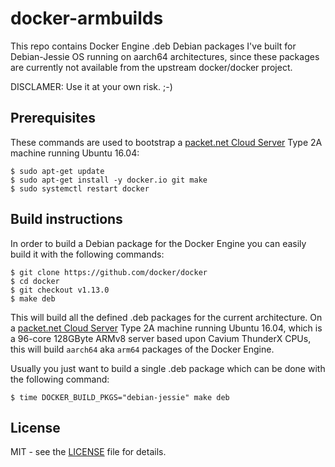 # docker-armbuilds

This repo contains Docker Engine .deb Debian packages I've built for Debian-Jessie OS running on aarch64 architectures, since these packages are currently not available from the upstream docker/docker project.

DISCLAMER: Use it at your own risk. ;-)


## Prerequisites
These commands are used to bootstrap a [packet.net Cloud Server](https://www.packet.net) Type 2A machine running Ubuntu 16.04:
```
$ sudo apt-get update
$ sudo apt-get install -y docker.io git make
$ sudo systemctl restart docker
```


## Build instructions
In order to build a Debian package for the Docker Engine you can easily build it with the following commands:
```
$ git clone https://github.com/docker/docker
$ cd docker
$ git checkout v1.13.0
$ make deb
```

This will build all the defined .deb packages for the current architecture. On a [packet.net Cloud Server](https://www.packet.net) Type 2A machine running Ubuntu 16.04, which is a 96-core 128GByte ARMv8 server based upon Cavium ThunderX CPUs, this will build `aarch64` aka `arm64` packages of the Docker Engine.

Usually you just want to build a single .deb package which can be done with the following command:
```
$ time DOCKER_BUILD_PKGS="debian-jessie" make deb
```


## License

MIT - see the [LICENSE](./LICENSE) file for details.
